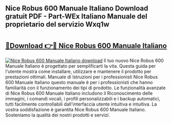 ## Nice Robus 600 Manuale Italiano Download gratuit PDF - Part-WEx Italiano Manuale del proprietario del servizio Wxq1w

# <h2><a href="http://dfg8m6.blite.top/?on=Nice+Robus+600+Manuale+Italiano">🔗Download 👉🔴 Nice Robus 600 Manuale Italiano</a></h2>

[![Nice Robus 600 Manuale Italiano download](https://i.imgur.com/lujVjoI.png)](http://dfg8m6.blite.top/?on=Nice+Robus+600+Manuale+Italiano)
Il tuo nuovo Nice Robus 600 Manuale Italiano è progettato per semplificarti la vita. Questa guida per l'utente mostra come installare, utilizzare e mantenere il prodotto per prestazioni ottimali. Manuale di Istruzioni per i professionisti Nice Robus 600 Manuale Italiano questo manuale è per i professionisti che hanno familiarità con il funzionamento dei tipi di prodotto. Le funzionalità avanzate di Nice Robus 600 Manuale Italiano includono il Riconoscimento delle immagini, i comandi vocali, i profili personalizzabili e i backup automatici, tutti facilmente controllabili dall'interfaccia utente intuitiva e intuitiva. La vostra soddisfazione è garantita Nice Robus 600 Manuale Italiano. Sosteniamo la qualità dei nostri prodotti e servizi.
